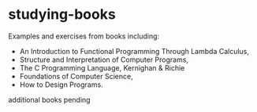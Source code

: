 # studying-books
Examples and exercises from books including:
- An Introduction to Functional Programming Through Lambda Calculus,
- Structure and Interpretation of Computer Programs,
- The C Programming Language, Kernighan & Richie
- Foundations of Computer Science,
- How to Design Programs.

additional books pending

